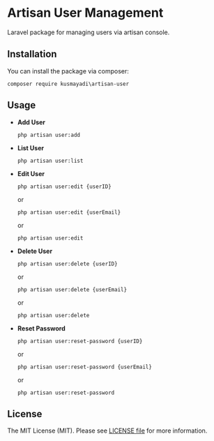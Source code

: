 # Artisan User Management

Laravel package for managing users via artisan console.

## Installation 

You can install the package via composer: 

`composer require kusmayadi\artisan-user`

## Usage

*   **Add User**

    `php artisan user:add` 

*   **List User**

    `php artisan user:list`

*   **Edit User**

    `php artisan user:edit {userID}`

    or 

    `php artisan user:edit {userEmail}`

    or 

    `php artisan user:edit`

*   **Delete User**

    `php artisan user:delete {userID}`

    or 

    `php artisan user:delete {userEmail}`

    or 

    `php artisan user:delete`

*   **Reset Password**

    `php artisan user:reset-password {userID}`

    or 

    `php artisan user:reset-password {userEmail}`

    or 

    `php artisan user:reset-password`

## License

The MIT License (MIT). Please see [LICENSE file](LICENSE) for more information.
